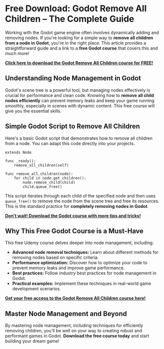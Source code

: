 # Free Download: Godot Remove All Children – The Complete Guide

Working with the Godot game engine often involves dynamically adding and removing nodes. If you're looking for a simple way to **remove all children from a node in Godot**, you're in the right place. This article provides a straightforward guide and a link to a **free Godot course** that covers this and much more!

[**Click here to download the Godot Remove All Children course for FREE!**](https://udemywork.com/godot-remove-all-children)

## Understanding Node Management in Godot

Godot's scene tree is a powerful tool, but managing nodes effectively is crucial for performance and clean code. Knowing how to **remove all child nodes efficiently** can prevent memory leaks and keep your game running smoothly, especially in scenes with dynamic content. This free course will give you the essential skills.

## Simple Godot Script to Remove All Children

Here's a basic Godot script that demonstrates how to remove all children from a node. You can adapt this code directly into your projects.

```gdscript
extends Node

func _ready():
	remove_all_children(self)

func remove_all_children(node):
	for child in node.get_children():
		node.remove_child(child)
		child.queue_free()
```

This script iterates through each child of the specified node and then uses `queue_free()` to remove the node from the scene tree and free its resources. This is the standard practice for **completely removing nodes in Godot**.

[**Don't wait! Download the Godot course with more tips and tricks!**](https://udemywork.com/godot-remove-all-children)

## Why This Free Godot Course is a Must-Have

This free Udemy course delves deeper into node management, including:

*   **Advanced node removal techniques:** Learn about different methods for removing nodes based on specific criteria.
*   **Performance optimization:** Discover how to optimize your code to prevent memory leaks and improve game performance.
*   **Best practices:** Follow industry best practices for node management in Godot.
*   **Practical examples:** Implement these techniques in real-world game development scenarios.

[**Get your free access to the Godot Remove All Children course here!**](https://udemywork.com/godot-remove-all-children)

## Master Node Management and Beyond

By mastering node management, including techniques for efficiently removing children, you'll be well on your way to creating robust and performant games in Godot. **Download the free course today** and start building your dream game!
